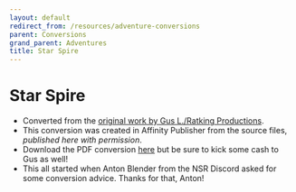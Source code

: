 ```yaml
---
layout: default
redirect_from: /resources/adventure-conversions
parent: Conversions
grand_parent: Adventures
title: Star Spire
---
```


# Star Spire

- Converted from the [original work by Gus L./Ratking Productions](https://www.drivethrurpg.com/product/340123/Star-Spire).
- This conversion was created in Affinity Publisher from the source files, _published here with permission_.
- Download the PDF conversion [here](https://drive.google.com/file/d/1KTCYMZxXD7YzYi9VMljPPPnHg1yg1osC/view?usp=sharing) but be sure to kick some cash to Gus as well!
- This all started when Anton Blender from the NSR Discord asked for some conversion advice. Thanks for that, Anton!

